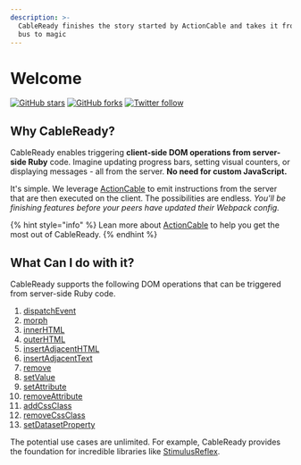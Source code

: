 ```yaml
---
description: >-
  CableReady finishes the story started by ActionCable and takes it from message
  bus to magic
---
```


# Welcome

[![GitHub stars](https://img.shields.io/github/stars/hopsoft/cable_ready?style=social)](https://github.com/hopsoft/cable_ready) [![GitHub forks](https://img.shields.io/github/forks/hopsoft/cable_ready?style=social)](https://github.com/hopsoft/cable_ready) [![Twitter follow](https://img.shields.io/twitter/follow/hopsoft?style=social)](https://twitter.com/hopsoft)

## Why CableReady?

CableReady enables triggering **client-side DOM operations from server-side Ruby** code. Imagine updating progress bars, setting visual counters, or displaying messages - all from the server. **No need for custom JavaScript.** 

It's simple. We leverage [ActionCable](https://guides.rubyonrails.org/action_cable_overview.html) to emit instructions from the server that are then executed on the client. The possibilities are endless. _You'll be finishing features before your peers have updated their Webpack config._

{% hint style="info" %}
Lean more about [ActionCable](http://guides.rubyonrails.org/action_cable_overview.html) to help you get the most out of CableReady.
{% endhint %}

## What Can I do with it?

CableReady supports the following DOM operations that can be triggered from server-side Ruby code. 

1. [dispatchEvent](usage/dom-operations/event-dispatch.md#dispatchevent)
2. [morph](usage/dom-operations/element-mutations.md#morph)
3. [innerHTML](usage/dom-operations/element-mutations.md#innerhtml)
4. [outerHTML](usage/dom-operations/element-mutations.md#outerhtml)
5. [insertAdjacentHTML](usage/dom-operations/element-mutations.md#insertAdjacentHTML)
6. [insertAdjacentText](usage/dom-operations/element-mutations.md#insertadjacenttext)
7. [remove](usage/dom-operations/element-mutations.md#remove)
8. [setValue](usage/dom-operations/element-mutations.md#setvalue)
9. [setAttribute](usage/dom-operations/attribute-mutations.md#setattribute)
10. [removeAttribute](usage/dom-operations/attribute-mutations.md#removeattribute)
11. [addCssClass](usage/dom-operations/css-class-mutations.md#addcssclass)
12. [removeCssClass](usage/dom-operations/css-class-mutations.md#removecssclass)
13. [setDatasetProperty](usage/dom-operations/dataset-mutations.md#setdatasetproperty)

The potential use cases are unlimited. For example, CableReady provides the foundation for incredible libraries like [StimulusReflex](https://docs.stimulusreflex.com).


